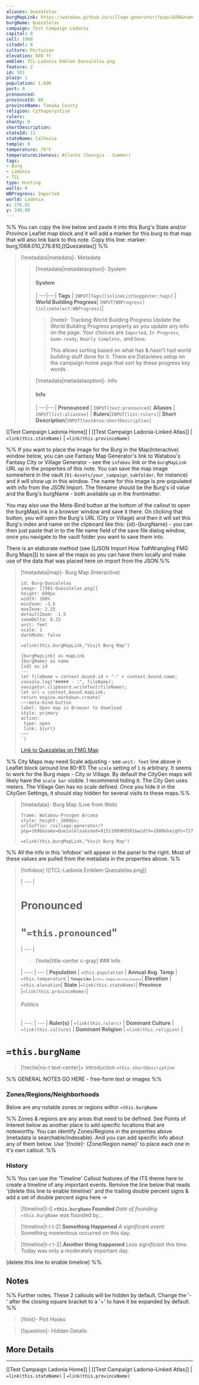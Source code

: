 ```yaml
---
aliases: Quezalelas
burgMapLink: https://watabou.github.io/village-generator/?pop=1696&name=Quezalelas&seed=9151100960501&width=1600&height=727&tags=highway%2Cdense
burgName: Quezalelas
campaign: Test Campaign Ladonia
capital: 0
cell: 1968
citadel: 0
culture: Portuzian
elevation: 948 ft
emblem: TCL-Ladonia Emblem Quezalelas.png
feature: 2
id: 501
plaza: 1
population: 1,696
port: 0
pronounced:
provinceId: 88
provinceName: Tamada County
religion: Cythoporystism
rulers:
shanty: 0
shortDescription:
stateId: 11
stateName: Calhosia
temple: 0
temperature: 79°F
temperatureLikeness: Atlanta (Georgia - Summer)
tags:
- Burg
- Ladonia
- TCL
type: Hunting
walls: 0
WBProgress: Imported
world: Ladonia
x: 276.81
y: 248.99
---
```


%% You can copy the line below and paste it into this Burg's State and/or Province Leaflet map block and it will add a marker for this burg to that map that will also link back to this note. Copy this line:
marker: burg,1068.010,276.810,[[Quezalelas]]
%%

> [!metadata|metadata]- Metadata 
>> [!metadata|metadataoption]- System
>> #### System
>>  |
>> ---|---|
>> **Tags** | `INPUT[Tags][inlineListSuggester:tags]` |
>> **World Building Progress**| `INPUT[WBProgress][inlineSelect:WBProgress]`|
>>> [!note]- Tracking World Building Progress
>>> Update the World Building Progress property as you update any info on the page. Your choices are `Imported`, `In Progress`, `Game-ready`, `Nearly Complete,` and `Done`. 
>>> 
>>> This allows sorting based on what has & hasn't had world building stuff done for it. There are Dataviews setup on the campaign home page that sort by these progress key words.
> 
>> [!metadata|metadataoption]- Info
>> #### Info
>>  |
>> ---|---|
> **Pronounced** |  `INPUT[text:pronounced]`
> **Aliases** | `INPUT[list:aliasese]` |
> **Rulers**|`INPUT[list:rulers]`|
> **Short Description**|`INPUT[textArea:shortDescription]`

[[Test Campaign Ladonia Home]] | [[Test Campaign Ladonia-Linked Atlas]] | `=link(this.stateName)` | `=link(this.provinceName)`

%% If you want to place the image for the Burg in the Map(Interactive) window below, you can use Fantasy Map Generator's link to Watabou's Fantasy City or Village Generator - see the `infobox` link or the `burgMapLink` URL up in the properties of this note. You can save the map image somewhere in the vault (`91-Assets/your_campaign_subfolder`, for instance) and it will show up in this window. The name for this image is pre-populated with info from the JSON Import. The filename should be the Burg's id value and the Burg's burgName - both available up in the frontmatter.

You may also use the Meta-Bind button at the bottom of the callout to open the burgMapLink in a browser window and save it there. On clicking that button, you will open the Burg's URL (City or Village) and then it will set this Burg's index and name on the clipboard like this: {id}-{burgName} - you can then just paste that in to the file name field of the save file dialog window, once you navigate to the vault folder you want to save them into.

There is an elaborate method (see [[JSON Import How To#Wrangling FMG Burg Maps]]) to save all the maps so you can have them locally and make use of the data that was placed here on import from the JSON.%% 

> [!metadata|map]- Burg Map (Interactive)
> ```leaflet
> id: Burg-Quezalelas
> image: [[501-Quezalelas.png]]
> height: 600px
> width: 100%
> minZoom: -3.5
> maxZoom: 2.25
> defaultZoom: -1.5
> zoomDelta: 0.25
> unit: feet
> scale: 1
> darkMode: false
> ```
> `=elink(this.burgMapLink,"Visit Burg Map")`
>
> ```meta-bind-js-view
> {burgMapLink} as mapLink
> {burgName} as name
> {id} as id
> ---
> let fileName = context.bound.id + "-" + context.bound.name;
> console.log("##### - :", fileName);
> navigator.clipboard.writeText(fileName);
> let url = context.bound.mapLink;
> return engine.markdown.create(`
> ~~~meta-bind-button
> label: Open map in Browser to download
> style: primary
> action:
>  type: open
>  link: ${url}
> ~~~
> `)
> ```
> 
> [Link to Quezalelas on FMG Map](https://azgaar.github.io/Fantasy-Map-Generator/?maplink=https://dl.dropboxusercontent.com/scl/fi/s1ildj50q943p20hgqsvz/Ladonia-2024-04-13-18-07.map?rlkey=tt7j7x4gqbhxu043p5q2f2ucx&dl=0&scale=3&x=276.81&y=248.99)

%% City Maps may need Scale adjusting - see `unit: feet` line above in Leaflet block (around line 80-81) The `scale` setting of `1` is arbitrary. It seems to work for the Burg maps - City or Village. By default the CityGen maps will likely have the `scale bar` visible. I recommend hiding it. The City Gen uses meters. The Village Gen has no scale defined. Once you hide it in the CityGen Settings, it should stay hidden for several visits to these maps.%%

> [!metadata]- Burg Map (Live from Web)
> ```custom-frames
> frame: Watabou-Procgen Arcana
> style: height: 1000px;
> urlSuffix: /village-generator/?pop=1696&name=Quezalelas&seed=9151100960501&width=1600&height=727&tags=highway%2Cdense
> ```
>  `=elink(this.burgMapLink,"Visit Burg Map")`
>

%% All the info in this 'infobox' will appear in the panel to the right. Most of these values are pulled from the metadata in the properties above. %%

> [!infobox]
> ![[TCL-Ladonia Emblem Quezalelas.png]]
>
>  |
>  --- |
> 
>  # **Pronounced**
>  # "`=this.pronounced`"
> 
>  |
>  --- |
>  
>> [!note|title-center c-gray] ### Info
> 
>  |
>  ---: | --- |
> **Population** | `=this.population` |
> **Annual Avg. Temp** | `=this.temperature` |
> <span style="font-size:x-small">**Temps Like**</span> |<span style="font-size:x-small">`=this.temperatureLikeness`</span>|
>  **Elevation** | `=this.elevation`|
>  **State** |`=link(this.stateName)`|
>  **Province** |`=link(this.provinceName)`|
>  
> ###### Politics
>  |
> ---: | --- |
> **Ruler(s)** | `=link(this.rulers)` |
>**Dominant Culture** | `=link(this.culture)` |
> **Dominant Religion** | `=link(this.religion)` |
>

# **`=this.burgName`**
 
> [!recite|no-t text-center]+ Introduction
> *`=this.shortDescription`*

%% GENERAL NOTES GO HERE - free-form text or images %%

### Zones/Regions/Neighborhoods
Below are any notable zones or regions within `=this.burgName`

%% Zones & regions are any areas that need to be defined. See Points of Interest below as another place to add specific locations that are noteworthy. You can identify Zones/Regions in the properties above (metadata is searchable/indexable). And you can add specific info about any of them below. Use '[!note]- {Zone/Region name}' to place each one in it's own callout. %%

### History

%% You can use the 'Timeline' Callout features of the ITS theme here to create a timeline of any important events. Remove the line below that reads '(delete this line to enable timeline)' and the trailing double percent signs & add a set of double percent signs here ->

> [!timeline|t-l] **`=this.burgName` Founded** _Date of founding._
> `=this.burgName` was founded by...

> [!timeline|t-l t-2] **Something Happened** *A significant event.*
> Something momentous occurred on this day.

> [!timeline|t-r t-2] **Another thing happened** *Less significant this time.*
> Today was only a moderately important day.

(delete this line to enable timeline) %%

## Notes

%% Further notes. These 2 callouts will be hidden by default. Change the '-' after the closing square bracket to a '+' to have it be expanded by default. %%

> [!hint]- Plot Hooks
>

> [!question]- Hidden Details
> 

## More Details

---

[[Test Campaign Ladonia Home]] | [[Test Campaign Ladonia-Linked Atlas]] | `=link(this.stateName)` | `=link(this.provinceName)`